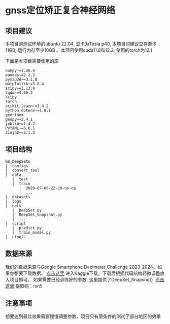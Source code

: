 # gnss定位矫正复合神经网络
## 项目建议
本项目的测试环境的ubuntu 22.04, 显卡为Tesla p40, 本项目的建议显存至少11GB, 运行内存至少16GB
。本项目使用cuda11.8和12.2, 使用的torch为12.1

下面是本项目需要使用的库
```requirements
numpy~=1.26.4
pandas~=2.2.2
pymap3d~=3.1.0
matplotlib~=3.8.4
scipy~=1.13.0
tqdm~=4.66.2
scipy
torch
scikit-learn~=1.4.2
python-dotenv~=1.0.1
georinex
geopy~=2.4.1
joblib~=1.4.2
PyYAML~=6.0.1
Jinja2~=3.1.3
```

## 项目结构
```angular2html
GS_DeepSets
|  configs
|  convert_tool
|  data
   |  test
   |  train
      |  2020-07-08-22-28-us-ca
      |  ...
|  datasets
|  logs
|  nets
   |  DeepSet.py
   |  DeepSet_Snapshot.py
   |  ...
|  script
   |  predict.py
   |  train_model.py
|  utools
```

## 数据来源
我们的数据来源与Google Smartphone Decimeter Challenge 2023-2024。如果你想要下载数据，
[点击这里](https://www.kaggle.com/competitions/smartphone-decimeter-2023/data) 进入Kaggle下载，下载后根据代码结构轻微调整放入项目即可。 如果需要已经训练好的参数, 这里提供了DeepSet_Snapshot）[点击这里](链接：https://pan.baidu.com/s/1dkGGK6HpZ7TarFwwlJTkeA?pwd=rsn5)
提取码：rsn5

## 注意事项
想要达到最佳效果需要慢慢调整参数，项目只有限条件的测试了部分地区的效果